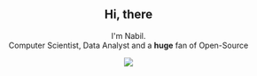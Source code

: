 

<h2 align="center">Hi, there </h2>

<p align="center">I'm Nabil.<br/> Computer Scientist, Data Analyst and a <b>huge</b> fan of Open-Source</p>
</p>

<p align="center">
  
  
  <a href="https://www.linkedin.com/in/nabil-sengooba/">
    <img src="https://img.shields.io/badge/LinkedIn-blue?label=LinkedIn&logo=LinkedIn&style=for-the-badge" />
  </a>

</p>


